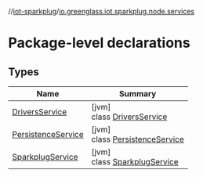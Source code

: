 //[iot-sparkplug](../../index.md)/[io.greenglass.iot.sparkplug.node.services](index.md)

# Package-level declarations

## Types

| Name | Summary |
|---|---|
| [DriversService](-drivers-service/index.md) | [jvm]<br>class [DriversService](-drivers-service/index.md) |
| [PersistenceService](-persistence-service/index.md) | [jvm]<br>class [PersistenceService](-persistence-service/index.md) |
| [SparkplugService](-sparkplug-service/index.md) | [jvm]<br>class [SparkplugService](-sparkplug-service/index.md) |
